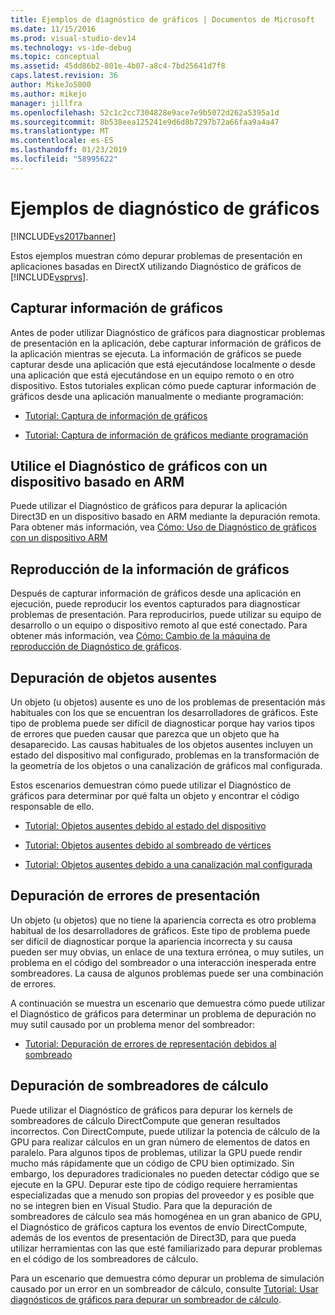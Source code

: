 ```yaml
---
title: Ejemplos de diagnóstico de gráficos | Documentos de Microsoft
ms.date: 11/15/2016
ms.prod: visual-studio-dev14
ms.technology: vs-ide-debug
ms.topic: conceptual
ms.assetid: 45dd86b2-801e-4b07-a8c4-7bd25641d7f8
caps.latest.revision: 36
author: MikeJo5000
ms.author: mikejo
manager: jillfra
ms.openlocfilehash: 52c1c2cc7304828e9ace7e9b5072d262a5395a1d
ms.sourcegitcommit: 8b538eea125241e9d6d8b7297b72a66faa9a4a47
ms.translationtype: MT
ms.contentlocale: es-ES
ms.lasthandoff: 01/23/2019
ms.locfileid: "58995622"
---
```

# <a name="graphics-diagnostics-examples"></a>Ejemplos de diagnóstico de gráficos
[!INCLUDE[vs2017banner](../includes/vs2017banner.md)]

Estos ejemplos muestran cómo depurar problemas de presentación en aplicaciones basadas en DirectX utilizando Diagnóstico de gráficos de [!INCLUDE[vsprvs](../includes/vsprvs-md.md)].  
  
## <a name="capturing-graphics-information"></a>Capturar información de gráficos  
 Antes de poder utilizar Diagnóstico de gráficos para diagnosticar problemas de presentación en la aplicación, debe capturar información de gráficos de la aplicación mientras se ejecuta. La información de gráficos se puede capturar desde una aplicación que está ejecutándose localmente o desde una aplicación que está ejecutándose en un equipo remoto o en otro dispositivo. Estos tutoriales explican cómo puede capturar información de gráficos desde una aplicación manualmente o mediante programación:  
  
-   [Tutorial: Captura de información de gráficos](../debugger/walkthrough-capturing-graphics-information.md)  
  
-   [Tutorial: Captura de información de gráficos mediante programación](../debugger/walkthrough-capturing-graphics-information-programmatically.md)  
  
## <a name="use-graphics-diagnostics-with-an-arm-based-device"></a>Utilice el Diagnóstico de gráficos con un dispositivo basado en ARM  
 Puede utilizar el Diagnóstico de gráficos para depurar la aplicación Direct3D en un dispositivo basado en ARM mediante la depuración remota. Para obtener más información, vea [Cómo: Uso de Diagnóstico de gráficos con un dispositivo ARM](../debugger/how-to-use-graphics-diagnostics-with-an-arm-device.md)  
  
## <a name="playing-back-graphics-information"></a>Reproducción de la información de gráficos  
 Después de capturar información de gráficos desde una aplicación en ejecución, puede reproducir los eventos capturados para diagnosticar problemas de presentación. Para reproducirlos, puede utilizar su equipo de desarrollo o un equipo o dispositivo remoto al que esté conectado. Para obtener más información, vea [Cómo: Cambio de la máquina de reproducción de Diagnóstico de gráficos](../debugger/how-to-change-the-graphics-diagnostics-playback-machine.md).  
  
## <a name="debugging-missing-objects"></a>Depuración de objetos ausentes  
 Un objeto (u objetos) ausente es uno de los problemas de presentación más habituales con los que se encuentran los desarrolladores de gráficos. Este tipo de problema puede ser difícil de diagnosticar porque hay varios tipos de errores que pueden causar que parezca que un objeto que ha desaparecido. Las causas habituales de los objetos ausentes incluyen un estado del dispositivo mal configurado, problemas en la transformación de la geometría de los objetos o una canalización de gráficos mal configurada.  
  
 Estos escenarios demuestran cómo puede utilizar el Diagnóstico de gráficos para determinar por qué falta un objeto y encontrar el código responsable de ello.  
  
-   [Tutorial: Objetos ausentes debido al estado del dispositivo](../debugger/walkthrough-missing-objects-due-to-device-state.md)  
  
-   [Tutorial: Objetos ausentes debido al sombreado de vértices](../debugger/walkthrough-missing-objects-due-to-vertex-shading.md)  
  
-   [Tutorial: Objetos ausentes debido a una canalización mal configurada](../debugger/walkthrough-missing-objects-due-to-misconfigured-pipeline.md)  
  
## <a name="debugging-rendering-errors"></a>Depuración de errores de presentación  
 Un objeto (u objetos) que no tiene la apariencia correcta es otro problema habitual de los desarrolladores de gráficos. Este tipo de problema puede ser difícil de diagnosticar porque la apariencia incorrecta y su causa pueden ser muy obvias, un enlace de una textura errónea, o muy sutiles, un problema en el código del sombreador o una interacción inesperada entre sombreadores. La causa de algunos problemas puede ser una combinación de errores.  
  
 A continuación se muestra un escenario que demuestra cómo puede utilizar el Diagnóstico de gráficos para determinar un problema de depuración no muy sutil causado por un problema menor del sombreador:  
  
-   [Tutorial: Depuración de errores de representación debidos al sombreado](../debugger/walkthrough-debugging-rendering-errors-due-to-shading.md)  
  
## <a name="debugging-compute-shaders"></a>Depuración de sombreadores de cálculo  
 Puede utilizar el Diagnóstico de gráficos para depurar los kernels de sombreadores de cálculo DirectCompute que generan resultados incorrectos. Con DirectCompute, puede utilizar la potencia de cálculo de la GPU para realizar cálculos en un gran número de elementos de datos en paralelo. Para algunos tipos de problemas, utilizar la GPU puede rendir mucho más rápidamente que un código de CPU bien optimizado. Sin embargo, los depuradores tradicionales no pueden detectar código que se ejecute en la GPU. Depurar este tipo de código requiere herramientas especializadas que a menudo son propias del proveedor y es posible que no se integren bien en Visual Studio. Para que la depuración de sombreadores de cálculo sea más homogénea en un gran abanico de GPU, el Diagnóstico de gráficos captura los eventos de envío DirectCompute, además de los eventos de presentación de Direct3D, para que pueda utilizar herramientas con las que esté familiarizado para depurar problemas en el código de los sombreadores de cálculo.  
  
 Para un escenario que demuestra cómo depurar un problema de simulación causado por un error en un sombreador de cálculo, consulte [Tutorial: Usar diagnósticos de gráficos para depurar un sombreador de cálculo](../debugger/walkthrough-using-graphics-diagnostics-to-debug-a-compute-shader.md).
